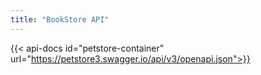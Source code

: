 ```yaml
---
title: "BookStore API"
---
```


{{< api-docs id="petstore-container" url="https://petstore3.swagger.io/api/v3/openapi.json">}}
